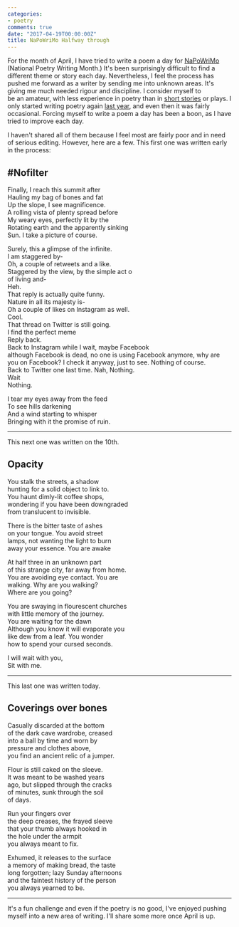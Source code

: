 ```yaml
---
categories:
- poetry
comments: true
date: "2017-04-19T00:00:00Z"
title: NaPoWriMo Halfway through
---
```

  
For the month of April, I have tried to write a poem a day for <a href="http://www.napowrimo.net/">NaPoWriMo</a> (National Poetry Writing Month.) It's been surprisingly difficult to find a different theme or story each day. Nevertheless, I feel the process has pushed me forward as a writer by sending me into unknown areas. It's giving me much needed rigour and discipline. I consider myself to be an amateur, with less experience in poetry than in <a href="/amberstars/">short stories</a> or plays. I only started writing poetry again <a href="/rediscovering-poetry/">last year</a>, and even then it was fairly occasional. Forcing myself to write a poem a day has been a boon, as I have tried to improve each day.  

I haven't shared all of them because I feel most are fairly poor and in need of serious editing. However, here are a few. This first one was written early in the process:  

<!--more-->  

<h2>#Nofilter</h2>  

Finally, I reach this summit after  
Hauling my bag of bones and fat  
Up the slope, I see magnificence.  
A rolling vista of plenty spread before  
My weary eyes, perfectly lit by the  
Rotating earth and the apparently sinking  
Sun. I take a picture of course.  

Surely, this a glimpse of the infinite.  
I am staggered by-  
Oh, a couple of retweets and a like.  
Staggered by the view, by the simple act o  
of living and-  
Heh.  
That reply is actually quite funny.  
Nature in all its majesty is-  
Oh a couple of likes on Instagram as well.  
Cool.  
That thread on Twitter is still going.  
I find the perfect meme  
Reply back.  
Back to Instagram while I wait, maybe Facebook  
although Facebook is dead, no one is using Facebook anymore, why are you on Facebook? I check it anyway, just to see. Nothing of course.  
Back to Twitter one last time. Nah, Nothing.  
Wait  
Nothing.  

I tear my eyes away from the feed  
To see hills darkening  
And a wind starting to whisper  
Bringing with it the promise of ruin.  

<hr />  

This next one was written on the 10th.  

<h2>Opacity</h2>  

You stalk the streets, a shadow  
hunting for a solid object to link to.  
You haunt dimly-lit coffee shops,  
wondering if you have been downgraded  
from translucent to invisible.  

There is the bitter taste of ashes  
on your tongue. You avoid street  
lamps, not wanting the light to burn  
away your essence. You are awake  

At half three in an unknown part  
of this strange city, far away from home.  
You are avoiding eye contact. You are  
walking. Why are you walking?  
Where are you going?  

You are swaying in flourescent churches  
with little memory of the journey.  
You are waiting for the dawn  
Although you know it will evaporate you  
like dew from a leaf. You wonder  
how to spend your cursed seconds.  

I will wait with you,  
Sit with me.  

<hr />  

This last one was written today.  

<h2>Coverings over bones</h2>  

Casually discarded at the bottom  
of the dark cave wardrobe, creased  
into a ball by time and worn by  
pressure and clothes above,  
you find an ancient relic of a jumper.  

Flour is still caked on the sleeve.  
It was meant to be washed years  
ago, but slipped through the cracks  
of minutes, sunk through the soil  
of days.  

Run your fingers over  
the deep creases, the frayed sleeve  
that your thumb always hooked in  
the hole under the armpit  
you always meant to fix.  

Exhumed, it releases to the surface  
a memory of making bread, the taste  
long forgotten; lazy Sunday afternoons  
and the faintest history of the person  
you always yearned to be.  

<hr />  

It's a fun challenge and even if the poetry is no good, I've enjoyed pushing myself into a new area of writing. I'll share some more once April is up.  
